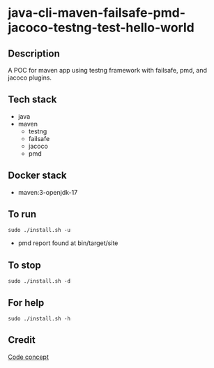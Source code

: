 # java-cli-maven-failsafe-pmd-jacoco-testng-test-hello-world

## Description
A POC for maven app using testng
framework with failsafe, pmd, and
jacoco plugins.

## Tech stack
- java
- maven
  - testng
  - failsafe
  - jacoco
  - pmd

## Docker stack
- maven:3-openjdk-17

## To run
`sudo ./install.sh -u`
- pmd report found at bin/target/site

## To stop
`sudo ./install.sh -d`

## For help
`sudo ./install.sh -h`

## Credit
[Code concept](https://github.com/eugenp/tutorials/tree/master/testing-modules/testng)

